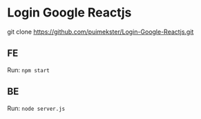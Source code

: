 # Login Google Reactjs

git clone https://github.com/puimekster/Login-Google-Reactjs.git
## FE
Run: `npm start`

## BE
Run: `node server.js`

